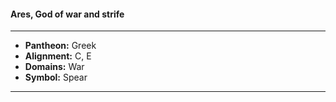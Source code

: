 #### Ares, God of war and strife
___

- **Pantheon:** Greek
- **Alignment:** C, E
- **Domains:** War
- **Symbol:** Spear
___

